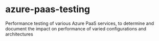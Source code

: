 # azure-paas-testing
Performance testing of various Azure PaaS services, to determine and document the impact on performance of varied configurations and architectures
